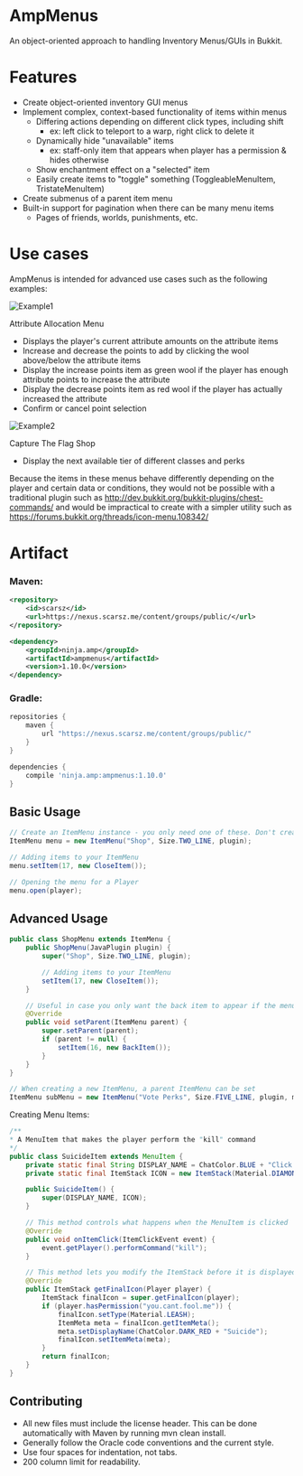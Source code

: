 # AmpMenus

An object-oriented approach to handling Inventory Menus/GUIs in Bukkit.

# Features

* Create object-oriented inventory GUI menus
* Implement complex, context-based functionality of items within menus
  * Differing actions depending on different click types, including shift
    * ex: left click to teleport to a warp, right click to delete it
  * Dynamically hide "unavailable" items
    * ex: staff-only item that appears when player has a permission & hides otherwise
  * Show enchantment effect on a "selected" item
  * Easily create items to "toggle" something (ToggleableMenuItem, TristateMenuItem)
* Create submenus of a parent item menu
* Built-in support for pagination when there can be many menu items
  * Pages of friends, worlds, punishments, etc.

# Use cases

AmpMenus is intended for advanced use cases such as the following examples:

![Example1](https://github.com/ampayne2/AmpMenus/blob/master/Example1.png)

Attribute Allocation Menu
* Displays the player's current attribute amounts on the attribute items
* Increase and decrease the points to add by clicking the wool above/below the attribute items
* Display the increase points item as green wool if the player has enough attribute points to increase the attribute
* Display the decrease points item as red wool if the player has actually increased the attribute
* Confirm or cancel point selection

![Example2](https://github.com/ampayne2/AmpMenus/blob/master/Example2.png)

Capture The Flag Shop
* Display the next available tier of different classes and perks

Because the items in these menus behave differently depending on the player and certain data or conditions, they would not be possible with a traditional plugin such as http://dev.bukkit.org/bukkit-plugins/chest-commands/ and would be impractical to create with a simpler utility such as https://forums.bukkit.org/threads/icon-menu.108342/

# Artifact

### Maven:
```xml
<repository>
    <id>scarsz</id>
    <url>https://nexus.scarsz.me/content/groups/public/</url>
</repository>

<dependency>
    <groupId>ninja.amp</groupId>
    <artifactId>ampmenus</artifactId>
    <version>1.10.0</version>
</dependency>
```

### Gradle:
```groovy
repositories {
    maven {
        url "https://nexus.scarsz.me/content/groups/public/"
    }
}

dependencies {
    compile 'ninja.amp:ampmenus:1.10.0'
}
```

## Basic Usage

```java
// Create an ItemMenu instance - you only need one of these. Don't create one every time you need it...
ItemMenu menu = new ItemMenu("Shop", Size.TWO_LINE, plugin);

// Adding items to your ItemMenu
menu.setItem(17, new CloseItem());

// Opening the menu for a Player
menu.open(player);
```

## Advanced Usage
```java
public class ShopMenu extends ItemMenu {
    public ShopMenu(JavaPlugin plugin) {
        super("Shop", Size.TWO_LINE, plugin);

        // Adding items to your ItemMenu
        setItem(17, new CloseItem());
    }

    // Useful in case you only want the back item to appear if the menu has a parent
    @Override
    public void setParent(ItemMenu parent) {
        super.setParent(parent);
        if (parent != null) {
            setItem(16, new BackItem());
        }
    }
}
```
```java
// When creating a new ItemMenu, a parent ItemMenu can be set
ItemMenu subMenu = new ItemMenu("Vote Perks", Size.FIVE_LINE, plugin, mainMenu);
```

Creating Menu Items:

```java
/**
* A MenuItem that makes the player perform the "kill" command
*/
public class SuicideItem extends MenuItem {
    private static final String DISPLAY_NAME = ChatColor.BLUE + "Click for OP!";
    private static final ItemStack ICON = new ItemStack(Material.DIAMOND);

    public SuicideItem() {
        super(DISPLAY_NAME, ICON);
    }

    // This method controls what happens when the MenuItem is clicked
    @Override
    public void onItemClick(ItemClickEvent event) {
        event.getPlayer().performCommand("kill");
    }

    // This method lets you modify the ItemStack before it is displayed, based on the player opening the menu
    @Override
    public ItemStack getFinalIcon(Player player) {
        ItemStack finalIcon = super.getFinalIcon(player);
        if (player.hasPermission("you.cant.fool.me")) {
            finalIcon.setType(Material.LEASH);
            ItemMeta meta = finalIcon.getItemMeta();
            meta.setDisplayName(ChatColor.DARK_RED + "Suicide");
            finalIcon.setItemMeta(meta);
        }
        return finalIcon;
    }
}
```

## Contributing

* All new files must include the license header. This can be done automatically with Maven by running mvn clean install.
* Generally follow the Oracle code conventions and the current style.
* Use four spaces for indentation, not tabs.
* 200 column limit for readability.
